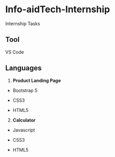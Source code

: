 # Info-aidTech-Internship
Internship Tasks
## Tool
VS Code
## Languages
1. __Product Landing Page__
- Bootstrap 5
* CSS3
+ HTML5
2. __Calculator__
- Javascript
* CSS3
+ HTML5
